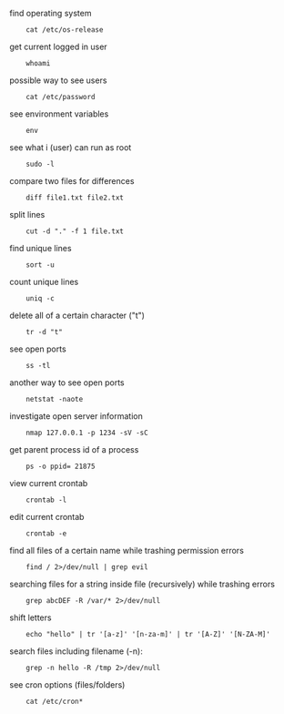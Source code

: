 find operating system

        cat /etc/os-release
get current logged in user

        whoami
possible way to see users

        cat /etc/password
see environment variables

        env
see what i (user) can run as root

        sudo -l
compare two files for differences

        diff file1.txt file2.txt
split lines

        cut -d "." -f 1 file.txt
find unique lines

        sort -u
count unique lines

        uniq -c
delete all of a certain character ("t")

        tr -d "t"
see open ports

        ss -tl
another way to see open ports

        netstat -naote
investigate open server information

        nmap 127.0.0.1 -p 1234 -sV -sC
get parent process id of a process

        ps -o ppid= 21875
view current crontab

        crontab -l
edit current crontab

        crontab -e
find all files of a certain name while trashing permission errors

        find / 2>/dev/null | grep evil
searching files for a string inside file (recursively) while trashing errors

        grep abcDEF -R /var/* 2>/dev/null
shift letters

        echo "hello" | tr '[a-z]' '[n-za-m]' | tr '[A-Z]' '[N-ZA-M]'
search files including filename (-n):

        grep -n hello -R /tmp 2>/dev/null 
see cron options (files/folders)

        cat /etc/cron*
